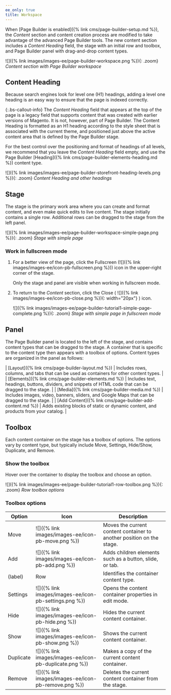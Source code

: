```yaml
---
ee_only: true
title: Workspace
---
```


When [Page Builder is enabled]({% link cms/page-builder-setup.md %}), the _Content_ section and content creation process are modified to take advantage of the advanced Page Builder tools. The new content section includes a _Content Heading_ field, the stage with an initial row and toolbox, and Page Builder panel with drag-and-drop content types.

![]({% link images/images-ee/page-builder-workspace.png %}){: .zoom}
_Content section with Page Builder workspace_

## Content Heading

Because search engines look for level one (H1) headings, adding a level one heading is an easy way to ensure that the page is indexed correctly.

{:.bs-callout-info}
The _Content Heading_ field that appears at the top of the page is a legacy field that supports content that was created with earlier versions of Magento. It is not, however, part of Page Builder. The Content Heading is formatted as an H1 heading according to the style sheet that is associated with the current theme, and positioned just above the active content area that is defined by the Page Builder stage.

For the best control over the positioning and format of headings of all levels, we recommend that you leave the _Content Heading_ field empty, and use the Page Builder [Heading]({% link cms/page-builder-elements-heading.md %}) content type.

![]({% link images/images-ee/page-builder-storefront-heading-levels.png %}){: .zoom}
_Content Heading and other headings_

## Stage

The stage is the primary work area where you can create and format content, and even make quick edits to live content. The stage initially contains a single row. Additional rows can be dragged to the stage from the left panel.

![]({% link images/images-ee/page-builder-workspace-simple-page.png %}){: .zoom}
_Stage with simple page_

### Work in fullscreen mode

1. For a better view of the page, click the Fullscreen (![]({% link images/images-ee/icon-pb-fullscreen.png %})) icon in the upper-right corner of the stage.

   Only the stage and panel are visible when working in fullscreen mode.

1. To return to the _Content_ section, click the Close ( ![]({% link images/images-ee/icon-pb-close.png %}){: width="20px"} ) icon.

   ![]({% link images/images-ee/page-builder-tutorial1-simple-page-complete.png %}){: .zoom}
   _Stage with simple page in fullscreen mode_

## Panel

The Page Builder panel is located to the left of the stage, and contains content types that can be dragged to the stage. A container that is specific to the content type then appears with a toolbox of options. Content types are organized in the panel as follows:

| [Layout]({% link cms/page-builder-layout.md %}) | Includes rows, columns, and tabs that can be used as containers for other content types. |
| [Elements]({% link cms/page-builder-elements.md %}) | Includes text, headings, buttons, dividers, and snippets of HTML code that can be dragged to the stage. |
| [Media]({% link cms/page-builder-media.md %}) | Includes images, video, banners, sliders, and Google Maps that can be dragged to the stage. |
| [Add Content]({% link cms/page-builder-add-content.md %}) | Adds existing blocks of static or dynamic content, and products from your catalog. |

## Toolbox

Each content container on the stage has a toolbox of options. The options vary by content type, but typically include Move, Settings, Hide/Show, Duplicate, and Remove.

### Show the toolbox

Hover over the container to display the toolbox and choose an option.

![]({% link images/images-ee/page-builder-tutorial1-row-toolbox.png %}){: .zoom}
_Row toolbox options_

### Toolbox options

| Option    | Icon                                     | Description  |
| --------- | ---------------------------------------- | ------------ |
| Move      | ![]({% link images/images-ee/icon-pb-move.png %}) | Moves the current content container to another position on the stage. |
| Add       | ![]({% link images/images-ee/icon-pb-add.png %}) | Adds children elements such as a button, slide, or tab. |
| (label)   | Row          | Identifies the container content type.|
| Settings  | ![]({% link images/images-ee/icon-pb-settings.png %}) | Opens the content container properties in edit mode. |
| Hide      | ![]({% link images/images-ee/icon-pb-hide.png %}) | Hides the current content container.|
| Show      | ![]({% link images/images-ee/icon-pb-show.png %})| Shows the current content container.|
| Duplicate | ![]({% link images/images-ee/icon-pb-duplicate.png %}) | Makes a copy of the current content container. |
| Remove    | ![]({% link images/images-ee/icon-pb-remove.png %}) | Deletes the current content container from the stage. |
